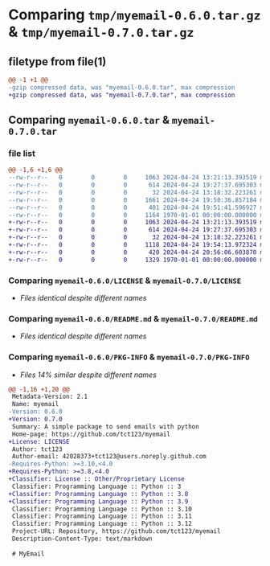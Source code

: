 # Comparing `tmp/myemail-0.6.0.tar.gz` & `tmp/myemail-0.7.0.tar.gz`

## filetype from file(1)

```diff
@@ -1 +1 @@
-gzip compressed data, was "myemail-0.6.0.tar", max compression
+gzip compressed data, was "myemail-0.7.0.tar", max compression
```

## Comparing `myemail-0.6.0.tar` & `myemail-0.7.0.tar`

### file list

```diff
@@ -1,6 +1,6 @@
--rw-r--r--   0        0        0     1063 2024-04-24 13:21:13.393519 myemail-0.6.0/LICENSE
--rw-r--r--   0        0        0      614 2024-04-24 19:27:37.695303 myemail-0.6.0/README.md
--rw-r--r--   0        0        0       32 2024-04-24 13:18:32.223261 myemail-0.6.0/myemail/__init__.py
--rw-r--r--   0        0        0     1661 2024-04-24 19:50:36.857184 myemail-0.6.0/myemail/myemail.py
--rw-r--r--   0        0        0      401 2024-04-24 19:51:41.596927 myemail-0.6.0/pyproject.toml
--rw-r--r--   0        0        0     1164 1970-01-01 00:00:00.000000 myemail-0.6.0/PKG-INFO
+-rw-r--r--   0        0        0     1063 2024-04-24 13:21:13.393519 myemail-0.7.0/LICENSE
+-rw-r--r--   0        0        0      614 2024-04-24 19:27:37.695303 myemail-0.7.0/README.md
+-rw-r--r--   0        0        0       32 2024-04-24 13:18:32.223261 myemail-0.7.0/myemail/__init__.py
+-rw-r--r--   0        0        0     1118 2024-04-24 19:54:13.972324 myemail-0.7.0/myemail/myemail.py
+-rw-r--r--   0        0        0      420 2024-04-24 20:56:06.603870 myemail-0.7.0/pyproject.toml
+-rw-r--r--   0        0        0     1329 1970-01-01 00:00:00.000000 myemail-0.7.0/PKG-INFO
```

### Comparing `myemail-0.6.0/LICENSE` & `myemail-0.7.0/LICENSE`

 * *Files identical despite different names*

### Comparing `myemail-0.6.0/README.md` & `myemail-0.7.0/README.md`

 * *Files identical despite different names*

### Comparing `myemail-0.6.0/PKG-INFO` & `myemail-0.7.0/PKG-INFO`

 * *Files 14% similar despite different names*

```diff
@@ -1,16 +1,20 @@
 Metadata-Version: 2.1
 Name: myemail
-Version: 0.6.0
+Version: 0.7.0
 Summary: A simple package to send emails with python
 Home-page: https://github.com/tct123/myemail
+License: LICENSE
 Author: tct123
 Author-email: 42028373+tct123@users.noreply.github.com
-Requires-Python: >=3.10,<4.0
+Requires-Python: >=3.8,<4.0
+Classifier: License :: Other/Proprietary License
 Classifier: Programming Language :: Python :: 3
+Classifier: Programming Language :: Python :: 3.8
+Classifier: Programming Language :: Python :: 3.9
 Classifier: Programming Language :: Python :: 3.10
 Classifier: Programming Language :: Python :: 3.11
 Classifier: Programming Language :: Python :: 3.12
 Project-URL: Repository, https://github.com/tct123/myemail
 Description-Content-Type: text/markdown
 
 # MyEmail
```


